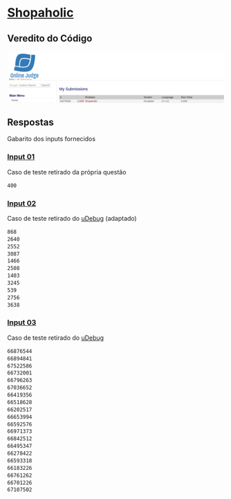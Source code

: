 # [Shopaholic](https://onlinejudge.org/external/113/11369.pdf)

## Veredito do Código

![Accepted](verdict.png)

## Respostas

Gabarito dos inputs fornecidos

### [Input 01](input1.txt)

Caso de teste retirado da própria questão

```txt
400
```

### [Input 02](input2.txt)

Caso de teste retirado do [uDebug](https://www.udebug.com/UVa/10763) (adaptado)

```txt
868
2640
2552
3087
1466
2508
1403
3245
539
2756
3638
```

### [Input 03](input3.txt)

Caso de teste retirado do [uDebug](https://www.udebug.com/UVa/10763)

```txt
66876544
66894841
67522586
66732001
66796263
67036652
66419356
66518628
66202517
66653994
66592576
66971373
66842512
66495347
66278422
66593318
66183226
66761262
66701226
67107502
```
